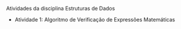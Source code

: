 ﻿Atividades da disciplina Estruturas de Dados

- Atividade 1: Algoritmo de Verificação de Expressões Matemáticas
